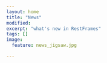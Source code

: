 ```yaml
---
layout: home
title: "News"
modified:
excerpt: "what's new in RestFrames"
tags: []
image:
  feature: news_jigsaw.jpg

---
```



